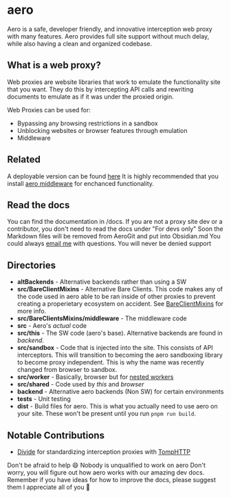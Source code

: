 # aero

Aero is a safe, developer friendly, and innovative interception web proxy with many features. Aero provides full site support without much delay, while also having a clean and organized codebase.

## What is a web proxy?

Web proxies are website libraries that work to emulate the functionality site that you want. They do this by intercepting API calls and rewriting documents to emulate as if it was under the proxied origin.

Web Proxies can be used for:

- Bypassing any browsing restrictions in a sandbox
- Unblocking websites or browser features through emulation
- Middleware

## Related

A deployable version can be found [here](https://github.com/ProxyHaven/aero-deploy)
It is highly recommended that you install [aero middleware](https://github.com/ProxyHaven/Middleware) for enchanced functionality.

## Read the docs

You can find the documentation in /docs. If you are not a proxy site dev or a contributor, you don't need to read the docs under "For devs only"
Soon the Markdown files will be removed from AeroGit and put into Obsidian.md
You could always [email me](mailto:inbox@ryanwilson.space) with questions. You will never be denied support

## Directories

- **altBackends** - Alternative backends rather than using a SW
- **src/BareClientMixins** - Alternative Bare Clients. This code makes any of the code used in aero able to be ran inside of other proxies to prevent creating a properietary ecosystem on accident. See [BareClientMixins](./src/BareClientMixins/middleware/README.md) for more info.
- **src/BareClientsMixins/middleware** - The middleware code
- **src** - Aero's _actual_ code
- **src/this** - The SW code (aero's base). Alternative backends are found in _backend_.
- **src/sandbox** - Code that is injected into the site. This consists of API interceptors. This will transition to becoming the aero sandboxing library to become proxy independent. This is why the name was recently changed from browser to sandbox.
- **src/worker** - Basically, browser but for [nested workers](./src/nestedSWs/README.md)
- **src/shared** - Code used by _this_ and _browser_
- **backend** - Alternative aero backends (Non SW) for certain environments
- **tests** - Unit testing
- **dist** - Build files for aero. This is what you actually need to use aero on your site. These won't be present until you run `pnpm run build`.

## Notable Contributions

- [Divide](https://github.com/e9x) for standardizing interception proxies with [TompHTTP](https://github.com/tomphttp/bare-server-node)

Don't be afraid to help 😄
Nobody is unqualified to work on aero
Don't worry, you will figure out how aero works with our amazing dev docs. Remember if you have ideas for how to improve the docs, please suggest them
I appreciate all of you 💖
